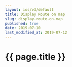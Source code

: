 ```yaml
---
layout: ios/v3/default
title: Display Route on map
slug: display-route-on-map
published: true
date: 2019-07-10
last_modified_at: 2019-07-12
---
```


# {{ page.title }}
